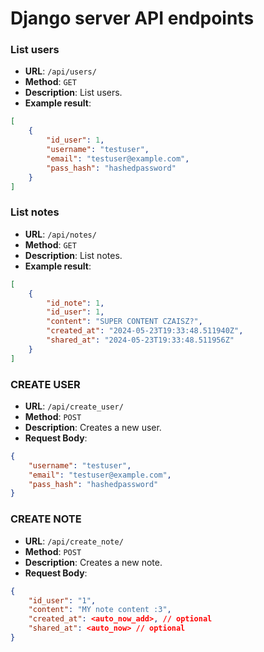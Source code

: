 # Django server API endpoints

### List users
* **URL**: `/api/users/`
* **Method**: `GET`
* **Description**: List users.
* **Example result**:
```json
[
    {
        "id_user": 1,
        "username": "testuser",
        "email": "testuser@example.com",
        "pass_hash": "hashedpassword"
    }
]
```

### List notes
* **URL**: `/api/notes/`
* **Method**: `GET`
* **Description**: List notes.
* **Example result**:
```json
[
    {
        "id_note": 1,
        "id_user": 1,
        "content": "SUPER CONTENT CZAISZ?",
        "created_at": "2024-05-23T19:33:48.511940Z",
        "shared_at": "2024-05-23T19:33:48.511956Z"
    }
]
```

### CREATE USER
* **URL**: `/api/create_user/`
* **Method**: `POST`
* **Description**: Creates a new user.
* **Request Body**:
```json
{
    "username": "testuser",
    "email": "testuser@example.com",
    "pass_hash": "hashedpassword"
}
```

### CREATE NOTE
* **URL**: `/api/create_note/`
* **Method**: `POST`
* **Description**: Creates a new note.
* **Request Body**:
```json
{
    "id_user": "1",
    "content": "MY note content :3",
    "created_at": <auto_now_add>, // optional
    "shared_at": <auto_now> // optional
}
```
